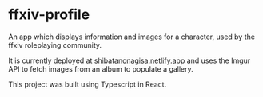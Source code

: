 # ffxiv-profile
An app which displays information and images for a character, used by the ffxiv roleplaying community.

It is currently deployed at [shibatanonagisa.netlify.app](https://shibatanonagisa.netlify.app) and uses the Imgur API to fetch images from an album to populate a gallery.

This project was built using Typescript in React.
